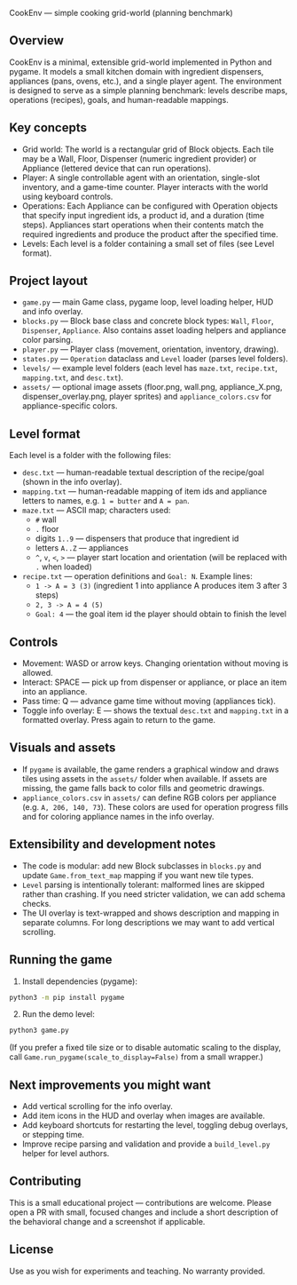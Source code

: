 CookEnv — simple cooking grid-world (planning benchmark)

Overview
--------
CookEnv is a minimal, extensible grid-world implemented in Python and pygame. It models a small kitchen domain with ingredient dispensers, appliances (pans, ovens, etc.), and a single player agent. The environment is designed to serve as a simple planning benchmark: levels describe maps, operations (recipes), goals, and human-readable mappings.

Key concepts
------------
- Grid world: The world is a rectangular grid of Block objects. Each tile may be a Wall, Floor, Dispenser (numeric ingredient provider) or Appliance (lettered device that can run operations).
- Player: A single controllable agent with an orientation, single-slot inventory, and a game-time counter. Player interacts with the world using keyboard controls.
- Operations: Each Appliance can be configured with Operation objects that specify input ingredient ids, a product id, and a duration (time steps). Appliances start operations when their contents match the required ingredients and produce the product after the specified time.
- Levels: Each level is a folder containing a small set of files (see Level format).

Project layout
--------------
- `game.py` — main Game class, pygame loop, level loading helper, HUD and info overlay.
- `blocks.py` — Block base class and concrete block types: `Wall`, `Floor`, `Dispenser`, `Appliance`. Also contains asset loading helpers and appliance color parsing.
- `player.py` — Player class (movement, orientation, inventory, drawing).
- `states.py` — `Operation` dataclass and `Level` loader (parses level folders).
- `levels/` — example level folders (each level has `maze.txt`, `recipe.txt`, `mapping.txt`, and `desc.txt`).
- `assets/` — optional image assets (floor.png, wall.png, appliance_X.png, dispenser_overlay.png, player sprites) and `appliance_colors.csv` for appliance-specific colors.

Level format
------------
Each level is a folder with the following files:
- `desc.txt` — human-readable textual description of the recipe/goal (shown in the info overlay).
- `mapping.txt` — human-readable mapping of item ids and appliance letters to names, e.g. `1 = butter` and `A = pan`.
- `maze.txt` — ASCII map; characters used:
  - `#` wall
  - `.` floor
  - digits `1..9` — dispensers that produce that ingredient id
  - letters `A..Z` — appliances
  - `^`, `v`, `<`, `>` — player start location and orientation (will be replaced with `.` when loaded)
- `recipe.txt` — operation definitions and `Goal: N`. Example lines:
  - `1 -> A = 3 (3)`  (ingredient 1 into appliance A produces item 3 after 3 steps)
  - `2, 3 -> A = 4 (5)`
  - `Goal: 4` — the goal item id the player should obtain to finish the level

Controls
--------

- Movement: WASD or arrow keys. Changing orientation without moving is allowed.
- Interact: SPACE — pick up from dispenser or appliance, or place an item into an appliance.
- Pass time: Q — advance game time without moving (appliances tick).
- Toggle info overlay: E — shows the textual `desc.txt` and `mapping.txt` in a formatted overlay. Press again to return to the game.

Visuals and assets
------------------

- If `pygame` is available, the game renders a graphical window and draws tiles using assets in the `assets/` folder when available. If assets are missing, the game falls back to color fills and geometric drawings.
- `appliance_colors.csv` in `assets/` can define RGB colors per appliance (e.g. `A, 206, 140, 73`). These colors are used for operation progress fills and for coloring appliance names in the info overlay.

Extensibility and development notes
-----------------------------------

- The code is modular: add new Block subclasses in `blocks.py` and update `Game.from_text_map` mapping if you want new tile types.
- `Level` parsing is intentionally tolerant: malformed lines are skipped rather than crashing. If you need stricter validation, we can add schema checks.
- The UI overlay is text-wrapped and shows description and mapping in separate columns. For long descriptions we may want to add vertical scrolling.

Running the game
----------------

1. Install dependencies (pygame):

```bash
python3 -m pip install pygame
```

2. Run the demo level:

```bash
python3 game.py
```

(If you prefer a fixed tile size or to disable automatic scaling to the display, call `Game.run_pygame(scale_to_display=False)` from a small wrapper.)

Next improvements you might want
------------------------------

- Add vertical scrolling for the info overlay.
- Add item icons in the HUD and overlay when images are available.
- Add keyboard shortcuts for restarting the level, toggling debug overlays, or stepping time.
- Improve recipe parsing and validation and provide a `build_level.py` helper for level authors.

Contributing
------------

This is a small educational project — contributions are welcome. Please open a PR with small, focused changes and include a short description of the behavioral change and a screenshot if applicable.

License
-------

Use as you wish for experiments and teaching. No warranty provided.
